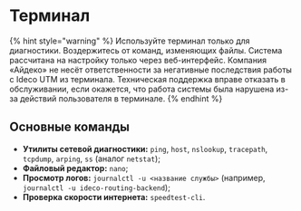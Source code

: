 # Терминал

{% hint style="warning" %}
Используйте терминал только для диагностики. Воздержитесь от команд, изменяющих файлы. Система рассчитана на настройку только через веб-интерфейс. Компания «Айдеко» не несёт ответственности за негативные последствия работы с Ideco UTM из терминала. Техническая поддержка вправе отказать в обслуживании, если окажется, что работа системы была нарушена из-за действий пользователя в терминале.
{% endhint %}

## Основные команды

* **Утилиты сетевой диагностики:** `ping`, `host`, `nslookup`, `tracepath`, `tcpdump`, `arping`, `ss` (аналог `netstat`);
* **Файловый редактор:** `nano`;
* **Просмотр логов:** `journalctl -u <название службы>` (например, `journalctl -u ideco-routing-backend`);
* **Проверка скорости интернета:** `speedtest-cli`.

